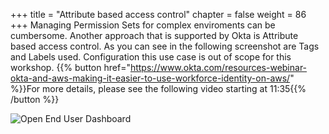 +++
title = "Attribute based access control"
chapter = false
weight = 86
+++
Managing Permission Sets for complex enviroments can be cumbersome. Another approach that is supported by Okta is Attribute based access control. As you can see in the following screenshot are Tags and Labels used. Configuration this use case is out of scope for this workshop. {{% button href="https://www.okta.com/resources-webinar-okta-and-aws-making-it-easier-to-use-workforce-identity-on-aws/" %}}For more details, please see the following video starting at 11:35{{% /button %}}

![Open End User Dashboard](/images/401_Attribute_based_access_control.png)